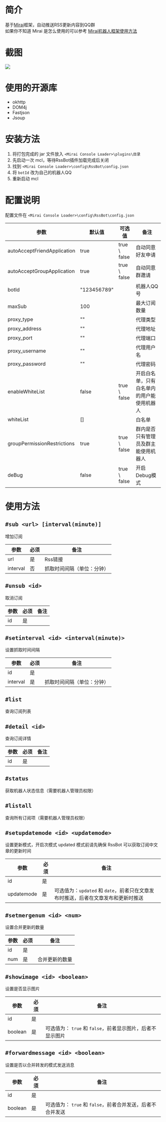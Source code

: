 # 简介

基于[Mirai](https://github.com/mamoe/mirai)框架，自动推送RSS更新内容到QQ群  
如果你不知道 Mirai 是怎么使用的可以参考 [Mirai机器人框架使用方法](https://www.nite07.com/miraiqqbot/)

# 截图

![](https://pic.rmb.bdstatic.com/bjh/cccbe2924ac9215a1b2e685e5209bd1b.png)

# 使用的开源库

- okhttp
- DOM4j
- Fastjson
- Jsoup

# 安装方法

1. 将打包完成的 jar 文件放入 `<Mirai Console Loader>\plugins\目录`
2. 先启动一次 mcl，等待RssBot插件加载完成后关闭
3. 找到 `<Mirai Console Loader>\config\RssBot\config.json`
4. 将 `botId` 改为自己的机器人QQ
5. 重新启动 mcl

# 配置说明

配置文件在 `<Mirai Console Loader>\config\RssBot\config.json`

| 参数                        | 默认值      | 可选值       | 备注                                       |
| --------------------------- | ----------- | ------------ | ------------------------------------------ |
| autoAcceptFriendApplication | true        | true \ false | 自动同意好友申请                           |
| autoAcceptGroupApplication  | true        | true \ false | 自动同意群邀请                             |
| botId                       | "123456789" |              | 机器人QQ号                                 |
| maxSub                      | 100         |              | 最大订阅数量                               |
| proxy_type                  | ""          |              | 代理类型                                   |
| proxy_address               | ""          |              | 代理地址                                   |
| proxy_port                  | ""          |              | 代理端口                                   |
| proxy_username              | ""          |              | 代理用户名                                 |
| proxy_password              | ""          |              | 代理密码                                   |
| enableWhiteList             | false       | true \ false | 开启白名单，只有白名单内的用户能使用机器人 |
| whiteList                   | []          |              | 白名单                                     |
| groupPermissionRestrictions | true        | true \ false | 群内是否只有管理员及群主能使用机器人       |
| deBug                       | false       | true \ false | 开启Debug模式                              |

# 使用方法

## `#sub <url> [interval(minute)]`

增加订阅

| 参数     | 必须 | 备注                       |
| -------- | ---- | -------------------------- |
| url      | 是   | Rss链接                    |
| interval | 否   | 抓取时间间隔（单位：分钟） |

## `#unsub <id>`

取消订阅

| 参数 | 必须 | 备注 |
| ---- | ---- | ---- |
| id   | 是   |      |

## `#setinterval <id> <interval(minute)>`

设置抓取时间间隔

| 参数     | 必须 | 备注                       |
| -------- | ---- | -------------------------- |
| id       | 是   |                            |
| interval | 是   | 抓取时间间隔（单位：分钟） |

## `#list`

查询订阅列表

## `#detail <id>`

查询订阅详情

| 参数 | 必须 | 备注 |
| ---- | ---- | ---- |
| id   | 是   |      |

## `#status`

获取机器人状态信息（需要机器人管理员权限）

## `#listall`

查询所有订阅项（需要机器人管理员权限）

## `#setupdatemode <id> <updatemode>`

设置更新模式，开启次模式 updated 模式前请先确保 RssBot 可以获取订阅中文章的更新时间

| 参数       | 必须 | 备注                                                                              |
| ---------- | ---- | --------------------------------------------------------------------------------- |
| id         | 是   |                                                                                   |
| updatemode | 是   | 可选值为：`updated` 和 `date`，前者只在文章发布时推送，后者在文章发布和更新时推送 |

## `#setmergenum <id> <num>`

设置合并更新的数量

| 参数 | 必须 | 备注           |
| ---- | ---- | -------------- |
| id   | 是   |                |
| num  | 是   | 合并更新的数量 |

## `#showimage <id> <boolean>`

设置是否显示图片

| 参数    | 必须 | 备注                                                       |
| ------- | ---- | ---------------------------------------------------------- |
| id      | 是   |                                                            |
| boolean | 是   | 可选值为： `true` 和 `false`，前者显示图片，后者不显示图片 |

## `#forwardmessage <id> <boolean>`

设置是否以合并转发的模式发送消息

| 参数    | 必须 | 备注                                                       |
| ------- | ---- | ---------------------------------------------------------- |
| id      | 是   |                                                            |
| boolean | 是   | 可选值为： `true` 和 `false`，前者合并发送，后者不合并发送 |